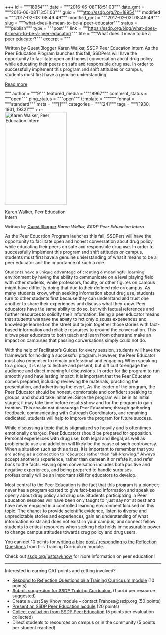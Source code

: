 +++
id = """18954"""
date = """2016-06-08T18:51:03"""
date_gmt = """2016-06-08T18:51:03"""
guid = """http://ssdp.org/?p=18954"""
modified = """2017-02-03T08:49:49"""
modified_gmt = """2017-02-03T08:49:49"""
slug = """what-does-it-mean-to-be-a-peer-educator"""
status = """publish"""
type = """post"""
link = """https://ssdp.org/blog/what-does-it-mean-to-be-a-peer-educator/"""
title = """What does it mean to be a peer educator?"""
excerpt = """<p>Written by Guest Blogger Karen Walker, SSDP Peer Education Intern As the Peer Education Program launches this fall, SSDPers will have the opportunity to facilitate open and honest conversation about drug policy while educating their peers on safe and responsible drug use. In order to successfully implement this program and shift attitudes on campus, students must first have a genuine understanding</p>
<div class="h10"></div>
<p><a class="more-link2 flat" href="https://ssdp.org/blog/what-does-it-mean-to-be-a-peer-educator/">Read more</a></p>
"""
author = """9"""
featured_media = """18967"""
comment_status = """open"""
ping_status = """open"""
template = """"""
format = """standard"""
meta = """[]"""
categories = """[24]"""
tags = """[1930, 1931, 1932]"""
+++
<div id="attachment_18967" style="width: 209px" class="wp-caption alignright"><a href="/assets/13029456_1236473799713256_227099022442170509_o.jpg"><img class="wp-image-18967 size-medium" src="/assets/13029456_1236473799713256_227099022442170509_o-199x300.jpg" alt="Karen Walker, Peer Education Intern" width="199" height="300" /></a><p class="wp-caption-text">Karen Walker, Peer Education Intern</p></div>

Written by <a href="http://ssdp.org/news/blog/author/guest-blogger/">Guest Blogger</a> <em>Karen Walker, SSDP Peer Education Intern</em>

As the Peer Education Program launches this fall, SSDPers will have the opportunity to facilitate open and honest conversation about drug policy while educating their peers on safe and responsible drug use. In order to successfully implement this program and shift attitudes on campus, students must first have a genuine understanding of what it means to be a peer educator and the importance of such a role.

Students have a unique advantage of creating a meaningful learning environment by having the ability to communicate on a level playing field with other students, while professors, faculty, or other figures on campus might have difficulty doing that due to their defined role on campus. As many students know, when seeking information about drug use, students turn to other students first because they can understand and trust one another to share their experiences and discuss what they know. Peer educators have the same ability to do so, but with factual references and further resources to solidify their information. Being a peer educator means that students will have the ability to not only discuss experiences and knowledge learned on the street but to join together those stories with fact-based information and reliable resources to ground the conversation. This allows peer educators to both teach and learn from others and make an impact on campuses that passing conversations simply could not do.

With the help of Facilitator’s Guides for every session, students will have the framework for holding a successful program. However, the Peer Educator must also remember to remain professional and engaging. When speaking to a group, it is easy to lecture and present, but difficult to engage the audience and direct meaningful discussions. In order for the program to run smoothly and have lasting impact, it is important that the Peer Educator comes prepared, including reviewing the materials, practicing the presentation, and advertising the event.
As the leader of the program, the Peer Educator should be honest, comfortable and confident speaking to groups, and should take initiative. Since the program will be in its initial stages, it may take time before results show and for the program to gain traction. This should not discourage Peer Educators; through gathering feedback, communicating with Outreach Coordinators, and remaining dedicated, students will help to improve the program for future success.

While discussing a topic that is stigmatized so heavily and is oftentimes emotionally charged, Peer Educators should be prepared for opposition. Personal experiences with drug use, both legal and illegal, as well as problematic use and addiction will likely be the cause of such controversy. When a situation such as this arises, it is important to remember that you are acting as a connection to resources rather than “all-knowing.” Always accept another’s experience, rather than demean it or refute it, and refer back to the facts. Having open conversation includes both positive and negative experiences, and being prepared to handle surprises professionally will be an important skill for educators to develop.

Most central to the Peer Education is the fact that this program is a pioneer; never has a program existed to give fact-based information and speak so openly about drug policy and drug use. Students participating in Peer Education sessions will have been only taught to “just say no” at best and have never engaged in a controlled learning environment focused on this topic. The chance to provide scientific evidence, listen to diverse and unpredictable stories and experiences, gain an understanding of what information exists and does not exist on your campus, and connect fellow students to critical resources when seeking help holds immeasurable power to change campus attitudes towards drug policy and drug users.

<span style="font-weight: 400">You can get 10 points for<a href="https://docs.google.com/a/ssdp.org/forms/d/1fL4mzoXuIkMIBQHfOuhTUv8pinf-4R2ZsrRYuEGoyH4/edit"> writing a blog post / responding to the Reflection Questions</a> from this Training Curriculum module.</span>

<span style="font-weight: 400">Check out </span><a href="http://ssdp.org/justsayknow"><span style="font-weight: 400">ssdp.org/justsayknow</span></a><span style="font-weight: 400"> for more information on peer education!</span>

<hr />

Interested in earning CAT points and getting involved?
<ul>
 	<li><a href="https://docs.google.com/a/ssdp.org/forms/d/1fL4mzoXuIkMIBQHfOuhTUv8pinf-4R2ZsrRYuEGoyH4/edit">Respond to Reflection Questions on a Training Curriculum module</a> (10 points)</li>
 	<li><a href="https://docs.google.com/a/ssdp.org/forms/d/1v-Hefpsi2L9X6A8Sg84nNTxIyVqWx2wKpXxteHCLPn4/viewform">Submit suggestion for SSDP Training Curriculum</a> (1 point per resource suggested)</li>
 	<li>Create a Just Say Know module &#8211; contact Frances@ssdp.org (50 points)</li>
 	<li><a href="http://ssdp.org/justsayknow">Present an SSDP Peer Education module</a> (20 points)</li>
 	<li><a href="https://docs.google.com/a/ssdp.org/forms/d/1ig7cLJcY67NOb6HRnbNnoFeKJ4LmXGiQRRxvkYvYTlE/edit?usp=drive_web">Collect evaluation from SSDP Peer Education</a> (5 points per evaluation collected)</li>
 	<li>Direct students to resources on campus or in the community (5 points per student reached)</li>
</ul>
